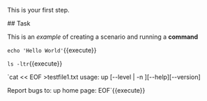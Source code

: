 This is your first step.

## Task

This is an _example_ of creating a scenario and running a **command**

`echo 'Hello World'`{{execute}}

`ls -ltr`{{execute}}

`cat << EOF >testfile1.txt
usage: up [--level <n>| -n <levels>][--help][--version]

Report bugs to: 
up home page:
EOF`{{execute}}
